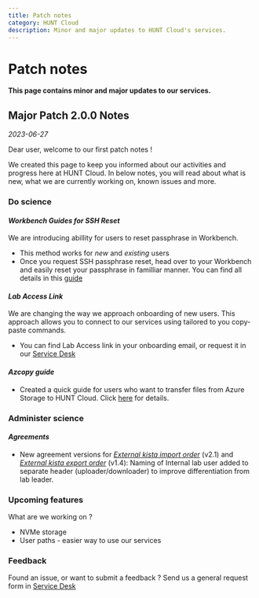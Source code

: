 ```yaml
---
title: Patch notes
category: HUNT Cloud
description: Minor and major updates to HUNT Cloud's services.
---
```


# Patch notes

**This page contains minor and major updates to our services.**


## Major Patch 2.0.0 Notes 
*2023-06-27*  

<!-- Welcome to our first patch note ! In order To keep users informed about progress and activities, created this page we did.  -->
Dear user, welcome to our first patch notes !  

We created this page to keep you informed about our activities and progress here at HUNT Cloud.
In below notes, you will read about what is new, what we are currently working on, known issues and more.


### Do science

#### *Workbench Guides for SSH Reset*

We are introducing abillity for users to reset passphrase in Workbench.

* This method works for *new* and *existing* users 
* Once you request SSH passphrase reset, head over to your Workbench and easily reset your passphrase in familliar manner. 
    You can find all details in this [guide](/do-science/guides/configure-ssh-workbench/#ssh-passphrase-reset-in-workbench)


#### *Lab Access Link*

We are changing the way we approach onboarding of new users. This approach allows you to connect to our services using tailored to you copy-paste commands.

* You can find Lab Access link in your onboarding email, or request it in our [Service Desk](/do-science/service-desk/#request-lab-access-reissue)


#### *Azcopy guide*

* Created a quick guide for users who want to transfer files from Azure Storage to HUNT Cloud. Click [here](/do-science/tools/transfer/azcopy) for details.

### Administer science

#### *Agreements* 

* New agreement versions for [*External kista import order*](/administer-science/agreements/downloads/#external-kista-import-order) (v2.1) and [*External kista export order*](/administer-science/agreements/downloads/#external-kista-export-order) (v1.4): Naming of Internal lab user added to separate header (uploader/downloader) to improve differentiation from lab leader.

  
### Upcoming features

What are we working on ? 

* NVMe storage
* User paths - easier way to use our services


### Feedback

Found an issue, or want to submit a feedback ? Send us a general request form in [Service Desk](/do-science/service-desk/#general-service-request)


